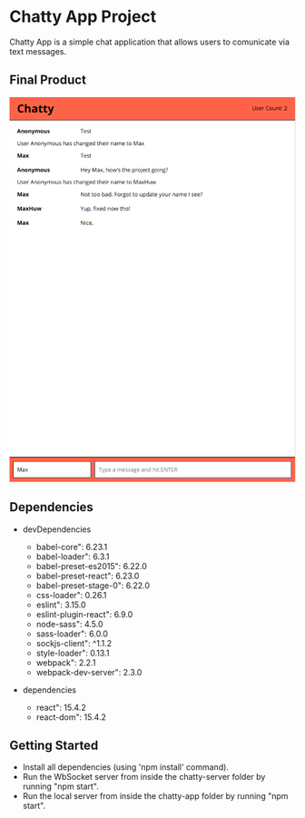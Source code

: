 # Chatty App Project

Chatty App is a simple chat application that allows users to comunicate via text messages.


## Final Product

![Screenshot of Chatty App](https://github.com/MaxHuw/chatty-app/blob/master/images/chatty-app.png?raw=true)

## Dependencies

  * devDependencies
    * babel-core": 6.23.1
    * babel-loader": 6.3.1
    * babel-preset-es2015": 6.22.0
    * babel-preset-react": 6.23.0
    * babel-preset-stage-0": 6.22.0
    * css-loader": 0.26.1
    * eslint": 3.15.0
    * eslint-plugin-react": 6.9.0
    * node-sass": 4.5.0
    * sass-loader": 6.0.0
    * sockjs-client": ^1.1.2
    * style-loader": 0.13.1
    * webpack": 2.2.1
    * webpack-dev-server": 2.3.0

  * dependencies
    * react": 15.4.2
    * react-dom": 15.4.2

## Getting Started

* Install all dependencies (using 'npm install' command).
* Run the WbSocket server from inside the chatty-server folder by running "npm start".
* Run the local server from inside the chatty-app folder by running "npm start".

